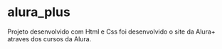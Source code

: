 # alura_plus

Projeto desenvolvido com Html e Css foi desenvolvido o site da Alura+ atraves dos cursos da Alura. 
